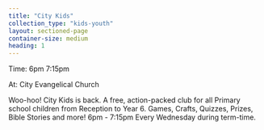 ```yaml
---
title: "City Kids"
collection_type: "kids-youth"
layout: sectioned-page
container-size: medium
heading: 1
---
```


<div class="text-center">
  <p class="font-impact no-margin-bottom">Time: 6pm 7:15pm</p>
  <p class="font-impact">At: City Evangelical Church</p>
</div>

Woo-hoo! City Kids is back. A free, action-packed club for all Primary school children from Reception to Year 6. Games, Crafts, Quizzes, Prizes, Bible Stories and more!
6pm - 7:15pm Every Wednesday during term-time.
